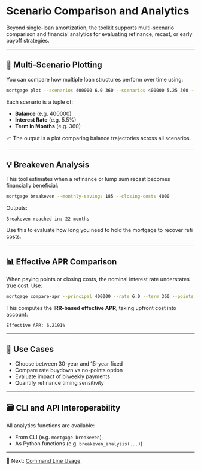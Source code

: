 # Scenario Comparison and Analytics

Beyond single-loan amortization, the toolkit supports multi-scenario comparison and financial analytics for evaluating refinance, recast, or early payoff strategies.

---

## 🔁 Multi-Scenario Plotting

You can compare how multiple loan structures perform over time using:

```bash
mortgage plot --scenarios 400000 6.0 360 --scenarios 400000 5.25 360 --scenarios 400000 4.5 180
```

Each scenario is a tuple of:

- **Balance** (e.g. 400000)
- **Interest Rate** (e.g. 5.5%)
- **Term in Months** (e.g. 360)

📈 The output is a plot comparing balance trajectories across all scenarios.

---

## 💡 Breakeven Analysis

This tool estimates when a refinance or lump sum recast becomes financially beneficial:

```bash
mortgage breakeven --monthly-savings 185 --closing-costs 4000
```

Outputs:

```text
Breakeven reached in: 22 months
```

Use this to evaluate how long you need to hold the mortgage to recover refi costs.

---

## 📊 Effective APR Comparison

When paying points or closing costs, the nominal interest rate understates true cost. Use:

```bash
mortgage compare-apr --principal 400000 --rate 6.0 --term 360 --points 1.0 --fees 3000
```

This computes the **IRR-based effective APR**, taking upfront cost into account:

```text
Effective APR: 6.2191%
```

---

## 🧠 Use Cases

- Choose between 30-year and 15-year fixed
- Compare rate buydown vs no-points option
- Evaluate impact of biweekly payments
- Quantify refinance timing sensitivity

---

## 🗃️ CLI and API Interoperability

All analytics functions are available:

- From CLI (e.g. `mortgage breakeven`)
- As Python functions (e.g. `breakeven_analysis(...)`)

---

📎 Next: [Command Line Usage](cli.md)
